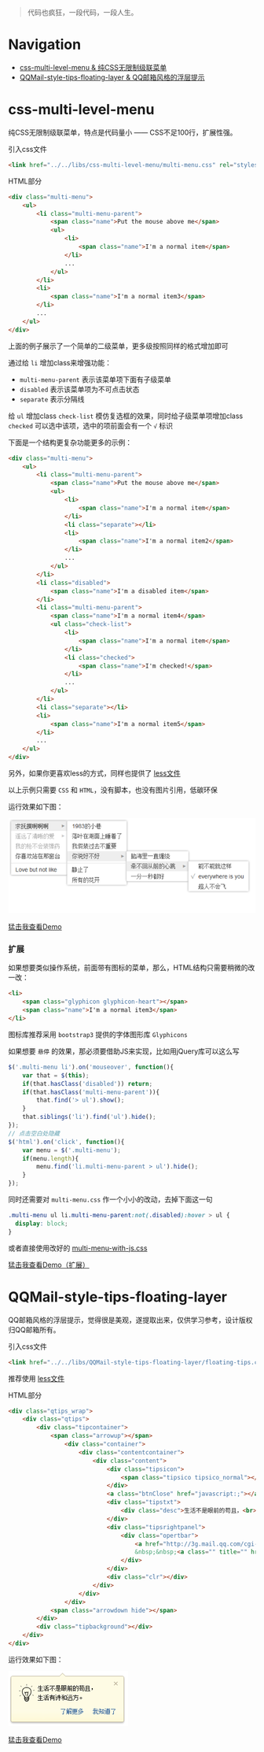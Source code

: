 > 代码也疯狂，一段代码，一段人生。

# Navigation
* [css-multi-level-menu & 纯CSS无限制级联菜单](#css-multi-level-menu)
* [QQMail-style-tips-floating-layer & QQ邮箱风格的浮层提示](#qqmail-style-tips-floating-layer)

# css-multi-level-menu
纯CSS无限制级联菜单，特点是代码量小 —— CSS不足100行，扩展性强。

引入css文件
```html
<link href="../../libs/css-multi-level-menu/multi-menu.css" rel="stylesheet">
```

HTML部分
```html
<div class="multi-menu">
    <ul>
        <li class="multi-menu-parent">
            <span class="name">Put the mouse above me</span>
            <ul>
                <li>
                    <span class="name">I'm a normal item</span>
                </li>
                ...
            </ul>
        </li>
        <li>
            <span class="name">I'm a normal item3</span>
        </li>
        ...
    </ul>
</div>
```

上面的例子展示了一个简单的二级菜单，更多级按照同样的格式增加即可

通过给 `li` 增加class来增强功能：

* `multi-menu-parent` 表示该菜单项下面有子级菜单
* `disabled` 表示该菜单项为不可点击状态
* `separate` 表示分隔线

给 `ul` 增加class `check-list` 模仿复选框的效果，同时给子级菜单项增加class `checked` 可以选中该项，选中的项前面会有一个 `√` 标识

下面是一个结构更复杂功能更多的示例：
```html
<div class="multi-menu">
    <ul>
        <li class="multi-menu-parent">
            <span class="name">Put the mouse above me</span>
            <ul>
                <li>
                    <span class="name">I'm a normal item</span>
                </li>
                <li class="separate"></li>
                <li>
                    <span class="name">I'm a normal item2</span>
                </li>
                ...
            </ul>
        </li>
        <li class="disabled">
            <span class="name">I'm a disabled item</span>
        </li>
        <li class="multi-menu-parent">
            <span class="name">I'm a normal item4</span>
            <ul class="check-list">
                <li>
                    <span class="name">I'm a normal item</span>
                </li>
                <li class="checked">
                    <span class="name">I'm checked!</span>
                </li>
                ...
            </ul>
        </li>
        <li class="separate"></li>
        <li>
            <span class="name">I'm a normal item5</span>
        </li>
        ...
    </ul>
</div>
```

另外，如果你更喜欢less的方式，同样也提供了 [less文件](/libs/css-multi-level-menu/multi-menu.less)

以上示例只需要 `CSS` 和 `HTML`，没有脚本，也没有图片引用，低碳环保

运行效果如下图：

![css-multi-level-menu](examples/src/images/css-multi-level-menu.png)

[猛击我查看Demo](http://codepen.io/superRaytin/details/xjtgD)

### 扩展

如果想要类似操作系统，前面带有图标的菜单，那么，HTML结构只需要稍微的改一改：

```html
<li>
    <span class="glyphicon glyphicon-heart"></span>
    <span class="name">I'm a normal item3</span>
</li>
```

图标库推荐采用 `bootstrap3` 提供的字体图形库 `Glyphicons`

如果想要 `悬停` 的效果，那必须要借助JS来实现，比如用jQuery库可以这么写

```javascript
$('.multi-menu li').on('mouseover', function(){
    var that = $(this);
    if(that.hasClass('disabled')) return;
    if(that.hasClass('multi-menu-parent')){
        that.find('> ul').show();
    }
    that.siblings('li').find('ul').hide();
});
// 点击空白处隐藏
$('html').on('click', function(){
    var menu = $('.multi-menu');
    if(menu.length){
        menu.find('li.multi-menu-parent > ul').hide();
    }
});
```

同时还需要对 `multi-menu.css` 作一个小小的改动，去掉下面这一句

```css
.multi-menu ul li.multi-menu-parent:not(.disabled):hover > ul {
  display: block;
}
```

或者直接使用改好的 [multi-menu-with-js.css](/libs/css-multi-level-menu/multi-menu-with-js.css)

[猛击我查看Demo（扩展）](http://codepen.io/superRaytin/pen/GIxyt)

# QQMail-style-tips-floating-layer
QQ邮箱风格的浮层提示，觉得很是美观，遂提取出来，仅供学习参考，设计版权归QQ邮箱所有。

引入css文件
```html
<link href="../../libs/QQMail-style-tips-floating-layer/floating-tips.css" rel="stylesheet">
```

推荐使用 [less文件](/libs/QQMail-style-tips-floating-layer/floating-tips.less)

HTML部分
```html
<div class="qtips_wrap">
	<div class="qtips">
		<div class="tipcontainer">
			<span class="arrowup"></span>
				<div class="container">
					<div class="contentcontainer">
						<div class="content">
							<div class="tipsicon">
								<span class="tipsico tipsico_normal"></span>
							</div>
							<a class="btnClose" href="javascript:;"></a>
							<div class="tipstxt">
								<div class="desc">生活不是眼前的苟且，<br>生活有诗和远方。</div>
							</div>
							<div class="tipsrightpanel">
								<div class="opertbar">
									<a href="http://3g.mail.qq.com/cgi-bin/loginpage" target="_blank">了解更多</a>
									&nbsp;&nbsp;<a class="" title="" href="javascript:;">我知道了</a>
								</div>
							</div>
							<div class="clr"></div>
						</div>
					</div>
				</div>
			<span class="arrowdown hide"></span>
		</div>
		<div class="tipbackground"></div>
	</div>
</div>
```

运行效果如下图：

![css-multi-level-menu](examples/src/images/QQMail-style-tips-floating-layer.png)

[猛击我查看Demo](http://codepen.io/superRaytin/pen/vwmEt)